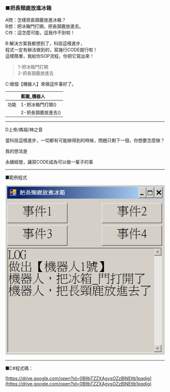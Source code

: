 ### ■把長頸鹿放進冰箱

A問：怎樣把長頸鹿放進冰箱？  
B想：把冰箱門打開，把長頸鹿放進去。  
C作：這怎麼可能，這我作不到啦！

B:解決方案我都想到了，科技這樣進步，  
程式一定有辦法做到的，寫幾行CODE就行啦！  
這樣簡單，我給你SOP流程，你把它寫出來！

> 1-把冰箱門打開  
> 2-把長頸鹿放進去



C:做個【機器人】來做這件事好了。

|  | 藍圖\_機器人 |
| :--- | :--- |
| 功能 | 1-把冰箱門打開\(\) |
|  | 2-把長頸鹿放進去\(\) |

---

D上帝/媽祖/神之音

當科技這樣進步，一切都有可能辦得到的時候，問題只剩下一個，你想要怎麼做？

我的想法是

永續經營，讓寫CODE成為可以做一輩子的事

---

■範例程式

![](/assets/001_把長頸鹿放進冰箱_20170801.PNG)

---

■C\#程式碼：

[https://drive.google.com/open?id=0B9bTZZXAgysOZzBlNEtlb1pqdjg](https://drive.google.com/open?id=0B9bTZZXAgysOZzBlNEtlb1pqdjg)

